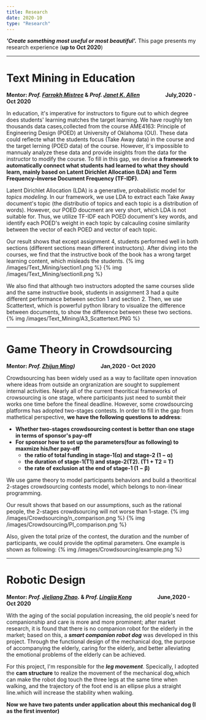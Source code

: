```yaml
---
title: Research
date: 2020-10
type: "Research"
---
```


**_'Create something most useful or most beautiful'._**   This page presents my research experience (**up to Oct 2020**)

---
# Text Mining in Education

**Mentor: *Prof. [Farrokh Mistree](http://http://scholar.google.com/citations?user=l1N0Nj0AAAAJ&hl=en)* & *Prof. [Janet K. Allen](http://https://scholar.google.com/citations?user=oJNeHV0AAAAJ&hl=en)***     &nbsp; &nbsp; &nbsp; &nbsp; &nbsp; &nbsp; &nbsp; &nbsp; **July,2020 - Oct 2020**

In education, it's imperative for instructors to figure out to which degree does students' learning matches the target learning. We have roughly ten thousands data cases,collected from the course AME4163: Principle of Engineering Design (POED) at University of Oklahoma (OU). These data could reflecte what the students focus (Take Away data) in the course and the target lerning (POED data) of the course. However, it's impossible to mannualy analyze these data and provide insights from the data for the instructor to modify the course. To fill in this gap, we devise **a framework to automatically connect what students had learned to what they should learn, mainly based on Latent Dirichlet Allocation (LDA) and Term Frequency–Inverse Document Frequency (TF-IDF)**.


Latent Dirichlet Allocation (LDA) is a generative, probabilistic model for *topics modeling*. In our framework, we use LDA to extract each Take Away document's topic (the distributio of topics and each topic is a distribution of words). However, our POED doucment are very short, which LDA is not suitable for. Thus, we utilize TF-IDF each POED document's key words, and identify each POED's weight in each topic by calcauling cosine similarity between the vector of each POED and vector of each topic.

Our result shows that except assignment 4, students performed well in both sections (different sections mean different instructors). After diving into the courses, we find that the instructive book of the book has a wrong target learning content, which misleads the students. 
{% img /images/Text_Mining/section1.png %}   {% img /images/Text_Mining/sectionII.png %}   

We also find that although two instructors adopted the same courses slide and the same instructive book, students in assignment 3 had a quite different performance between section 1 and section 2. Then, we use Scattertext, which is powerful python library to visualize the difference between documents, to show the difference between these two sections. 
{% img /images/Text_Mining/A3_Scattertext.PNG %}  

----
# Game Theory in Crowdsourcing

**Mentor: *Prof. [Zhijun Ming](https://scholar.google.com/citations?user=x1ulAm4AAAAJ&hl=en))***     &nbsp; &nbsp; &nbsp; &nbsp; &nbsp; &nbsp; &nbsp; &nbsp; **Jan,2020 - Oct 2020**


Crowdsourcing has been widely used as a way to facilitate open innovation where ideas from outside an orgranization are sought to supplement internal activities. 
Nearly all of the current theoritical frameworks of crowsourcing is one stage, where participants just need to sumbit their works one time before the fineal deadline. However, some crowdsourcing platforms has adopted two-stages contests. In order to fill in the gap from mathetical perspective, **we have the following questions to address**:

- **Whether two-stages crowdsourcing contest is better than one stage in terms of sponsor's pay-off**
- **For sponsor how to set up the parameters(four as following) to maxmize his/her pay-off**
  - **the ratio of total funding in stage-1(α) and stage-2 (1 − α)**
  - **the duration of stage-1(T1) and stage-2(T2). (T1 + T2 = T)**
  - **the rate of exclusion at the end of stage-1 (1 − β)**

We use game theory to model participants behaviors and build a theoritical 2-stages crowdsourcing contests model, which belongs to non-linear programming.

Our result shows that based on our assumptions, such as the rational people, the 2-stages crowdsourcing will not worse than 1-stage. 
{% img /images/Crowdsourcing/n_comparison.png %}   {% img /images/Crowdsourcing/PI_comparison.png %} 

Also, given the total prize of the contest, the duration and the number of participants, we could provide the optimal parameters. One example is shown as following:
{% img /images/Crowdsourcing/example.png %} 

----
# Robotic Design

**Mentor: *Prof. [Jieliang Zhao](http://scholar.google.com/citations).* & *Prof. [Lingjia Kong](http://me-english.bit.edu.cn/people/faculty/k/125069.htm)***     &nbsp; &nbsp; &nbsp; &nbsp; &nbsp; &nbsp; &nbsp; &nbsp; **June,2020 - Oct 2020**


With the aging of the social population increasing, the old people's need for companionship and care is more and more prominent; after market research, it is found that there is no companion robot for the elderly in the market; based on this, a **_smart companion robot dog_** was developed in this project. Through the functional design of the mechanical dog, the purpose of accompanying the elderly, caring for the elderly, and better alleviating the emotional problems of the elderly can be achieved.

For this project, I'm responsible for the **_leg movement_**. Specically, I adopted the **cam structure** to realize the movement of the mechanical dog,which can make the robot dog touch the three legs at the same time when walking, and the trajectory of the foot end is an ellipse plus a straight line.which will increase the stability when walking.

**Now we have two patents under application about this mechanical dog (I as the first inventor)**
